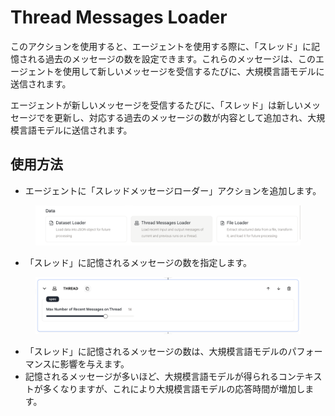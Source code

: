 # Thread Messages Loader

このアクションを使用すると、エージェントを使用する際に、「スレッド」に記憶される過去のメッセージの数を設定できます。これらのメッセージは、このエージェントを使用して新しいメッセージを受信するたびに、大規模言語モデルに送信されます。

エージェントが新しいメッセージを受信するたびに、「スレッド」は新しいメッセージでを更新し、対応する過去のメッセージの数が内容として追加され、大規模言語モデルに送信されます。

## 使用方法

- エージェントに「スレッドメッセージローダー」アクションを追加します。

<figure><img src="../../../../images/thread-1.png"></figure>
  
* 「スレッド」に記憶されるメッセージの数を指定します。

<figure><img src="../../../../images/thread-2.png"></figure>

- 「スレッド」に記憶されるメッセージの数は、大規模言語モデルのパフォーマンスに影響を与えます。
- 記憶されるメッセージが多いほど、大規模言語モデルが得られるコンテキストが多くなりますが、これにより大規模言語モデルの応答時間が増加します。

